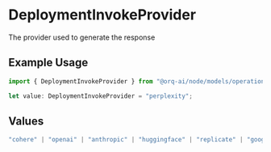 # DeploymentInvokeProvider

The provider used to generate the response

## Example Usage

```typescript
import { DeploymentInvokeProvider } from "@orq-ai/node/models/operations";

let value: DeploymentInvokeProvider = "perplexity";
```

## Values

```typescript
"cohere" | "openai" | "anthropic" | "huggingface" | "replicate" | "google" | "google-ai" | "azure" | "aws" | "anyscale" | "perplexity" | "groq" | "fal" | "leonardoai" | "nvidia"
```